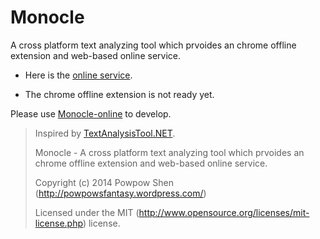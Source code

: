Monocle
========

A cross platform text analyzing tool which prvoides an chrome offline extension and web-based online service.

 - Here is the [online service].

 - The chrome offline extension is not ready yet.

Please use [Monocle-online] to develop.

> Inspired by [TextAnalysisTool.NET].
>
> Monocle - A cross platform text analyzing tool which prvoides an chrome offline extension and web-based online service.
>
> Copyright (c) 2014 Powpow Shen (http://powpowsfantasy.wordpress.com/)
>
> Licensed under the MIT (http://www.opensource.org/licenses/mit-license.php) license.

[Monocle-online]: https://github.com/Powpow-Shen/Monocle-online/
[TextAnalysisTool.NET]: http://blogs.msdn.com/b/delay/archive/2007/06/21/powerful-log-file-analysis-for-everyone-releasing-textanalysistool-net.aspx
[online service]: http://powpow-shen.github.io/Monocle-online/
